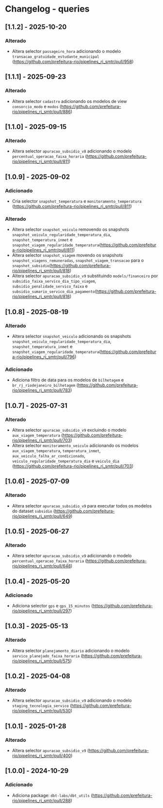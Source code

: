 # Changelog - queries

## [1.1.2] - 2025-10-20

### Alterado

- Altera selector `passageiro_hora` adicionando o modelo  `transacao_gratuidade_estudante_municipal` (https://github.com/prefeitura-rio/pipelines_rj_smtr/pull/958)

## [1.1.1] - 2025-09-23

### Alterado

- Altera selector `cadastro` adicionando os modelos de view `consorcio_modo` e `modos` (https://github.com/prefeitura-rio/pipelines_rj_smtr/pull/886)

## [1.1.0] - 2025-09-15

### Alterado

- Altera selector `apuracao_subsidio_v8` adicionando o modelo `percentual_operacao_faixa_horaria` (https://github.com/prefeitura-rio/pipelines_rj_smtr/pull/811)

## [1.0.9] - 2025-09-02

### Adicionado

- Cria selector `snapshot_temperatura` e `monitoramento_temperatura` (https://github.com/prefeitura-rio/pipelines_rj_smtr/pull/811)

### Alterado

- Altera selector `snapshot_veiculo` removendo os snapshots `snapshot_veiculo_regularidade_temperatura_dia`, `snapshot_temperatura_inmet` e `snapshot_viagem_regularidade_temperatura`(https://github.com/prefeitura-rio/pipelines_rj_smtr/pull/811)
- Altera selector `snapshot_viagem` movendo os snapshots `snapshot_viagens_remuneradas`, `snapshot_viagem_transacao` para o `snapshot_subsidio`(https://github.com/prefeitura-rio/pipelines_rj_smtr/pull/818)
- Altera selector `apuracao_subsidio_v9` substituindo `models/financeiro` por `subsidio_faixa_servico_dia_tipo_viagem`, `subsidio_penalidade_servico_faixa` e `subsidio_sumario_servico_dia_pagamento`(https://github.com/prefeitura-rio/pipelines_rj_smtr/pull/818)

## [1.0.8] - 2025-08-19

### Alterado

- Altera selector `snapshot_veiculo` adicionando os snapshots `snapshot_veiculo_regularidade_temperatura_dia`, `snapshot_temperatura_inmet` e `snapshot_viagem_regularidade_temperatura`(https://github.com/prefeitura-rio/pipelines_rj_smtr/pull/796)

### Adicionado

- Adiciona filtro de data para os modelos de `bilhetagem` e `br_rj_riodejaneiro_bilhetagem` (https://github.com/prefeitura-rio/pipelines_rj_smtr/pull/783)

## [1.0.7] - 2025-07-31

### Alterado

- Altera selector `apuracao_subsidio_v9` excluindo o modelo `aux_viagem_temperatura` (https://github.com/prefeitura-rio/pipelines_rj_smtr/pull/703)
- Altera selector `monitoramento_veiculo` adicionando os modelos `aux_viagem_temperatura`, `temperatura_inmet`, `aux_veiculo_falha_ar_condicionado`, `veiculo_regularidade_temperatura_dia` e `veiculo_dia` (https://github.com/prefeitura-rio/pipelines_rj_smtr/pull/703)

## [1.0.6] - 2025-07-09

### Alterado

- Altera selector `apuracao_subsidio_v9` para executar todos os modelos do dataset `subsidio` (https://github.com/prefeitura-rio/pipelines_rj_smtr/pull/649)

## [1.0.5] - 2025-06-27

### Alterado

- Altera selector `apuracao_subsidio_v9` adicionando o modelo `percentual_operacao_faixa_horaria` (https://github.com/prefeitura-rio/pipelines_rj_smtr/pull/648)

## [1.0.4] - 2025-05-20

### Adicionado

- Adiciona selector `gps` e `gps_15_minutos` (https://github.com/prefeitura-rio/pipelines_rj_smtr/pull/297)

## [1.0.3] - 2025-05-13

### Alterado

- Altera selector `planejamento_diario` adicionando o modelo `servico_planejado_faixa_horaria` (https://github.com/prefeitura-rio/pipelines_rj_smtr/pull/575)

## [1.0.2] - 2025-04-08

### Alterado

- Altera selector `apuracao_subsidio_v9` adicionando o modelo `staging_tecnologia_servico` (https://github.com/prefeitura-rio/pipelines_rj_smtr/pull/530)

## [1.0.1] - 2025-01-28

### Alterado

- Altera selector `apuracao_subsidio_v9` (https://github.com/prefeitura-rio/pipelines_rj_smtr/pull/400)

## [1.0.0] - 2024-10-29

### Adicionado

- Adiciona package: `dbt-labs/dbt_utils` (https://github.com/prefeitura-rio/pipelines_rj_smtr/pull/288)